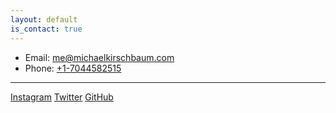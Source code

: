 ```yaml
---
layout: default
is_contact: true
---
```


* Email: [me@michaelkirschbaum.com](mailto:me@michaelkirschbaum.com)
* Phone: [+1-7044582515](tel:+1-7044582515)

---

<!-- ## Mailing Address

> 221B, Baker Street
>
> London
>
> United Kingdom

---

## Social -->

[Instagram](https://instagram.com/michaelkirschbaum)
[Twitter](https://twitter.com/mbkirschbaum)
[GitHub](https://github.com/michaelkirschbaum)
